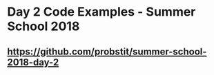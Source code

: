 # Day 2 Code Examples - Summer School 2018

## https://github.com/probstit/summer-school-2018-day-2
